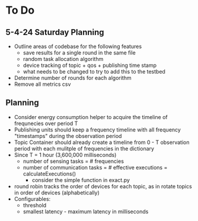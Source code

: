 # To Do

## 5-4-24 Saturday Planning
- Outline areas of codebase for the following features
  - save results for a single round in the same file
  - random task allocation algorithm
  - device tracking of topic + qos + publishing time stamp
  - what needs to be changed to try to add this to the testbed 
- Determine number of rounds for each algorithm
- Remove all metrics csv

## Planning 
- Consider energy consumption helper to acquire the timeline of frequnecies over period T
- Publishing units should keep a frequency timeline with all frequency "timestamps" during the observation period
- Topic Container should already create a timeline from 0 - T observation period with each mulitple of frequencies in the dictionary 
- Since T = 1 hour (3,600,000 milliseconds)
  - number of sensing tasks = # frequencies
  - number of communication tasks = # effective executions = calculateExecutions()
    - consider the simple function in exact.py
- round robin tracks the order of devices for each topic, as in rotate topics in order of devices (alphabetically)
- Configurables:
  - threshold
  - smallest latency - maximum latency in milliseconds


